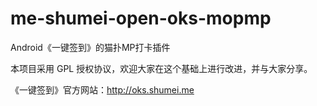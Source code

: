 me-shumei-open-oks-mopmp
========================
Android《一键签到》的猫扑MP打卡插件

本项目采用 GPL 授权协议，欢迎大家在这个基础上进行改进，并与大家分享。

《一键签到》官方网站：<http://oks.shumei.me>